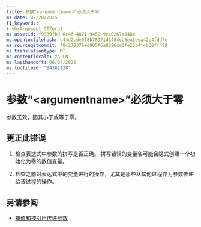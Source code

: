 ```yaml
---
title: 参数“<argumentname>”必须大于零
ms.date: 07/20/2015
f1_keywords:
- vbrArgument_GTZero1
ms.assetid: f9939fbd-6c4f-4871-9452-9ea0267e948e
ms.openlocfilehash: c44d2cde5f8b78971d1f54cb5ea1eea42c4fdd7e
ms.sourcegitcommit: f8c270376ed905f6a8896ce0fe25b4f4b38ff498
ms.translationtype: MT
ms.contentlocale: zh-CN
ms.lasthandoff: 06/04/2020
ms.locfileid: "84382128"
---
```

# <a name="argument-argumentname-must-be-greater-than-zero"></a>参数“\<argumentname>”必须大于零
参数无效，因其小于或等于零。  
  
## <a name="to-correct-this-error"></a>更正此错误  
  
1. 检查表达式中参数的拼写是否正确。 拼写错误的变量名可能会隐式创建一个初始化为零的数值变量。  
  
2. 检查之前对表达式中的变量进行的操作，尤其是那些从其他过程作为参数传递给该过程的操作。  
  
## <a name="see-also"></a>另请参阅

- [按值和按引用传递参数](../programming-guide/language-features/procedures/passing-arguments-by-value-and-by-reference.md)
